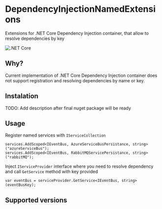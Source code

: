 # DependencyInjectionNamedExtensions
Extensions for .NET Core Dependency Injection container, that allow to resolve dependencies by key

![.NET Core](https://github.com/dmytrohridin/DependencyInjectionNamedExtensions/workflows/.NET%20Core/badge.svg?branch=master)

## Why?

Current implementation of .NET Core Dependency Injection container does not support registration and resolving dependencies by name or key.

## Instalation

TODO: Add description after final nuget package will be ready

## Usage

Register named services with ```IServiceCollection```
```
services.AddScoped<IEventBus, AzureServiceBusPersistance, string>("azureServiceBus");
services.AddScoped<IEventBus, RabbitMQServicePersistance, string>("rabbitMQ");
```

Inject ```IServiceProvider``` interface where you need to resolve dependency and call ```GetService``` method with key provided
```
var eventBus = serviceProvider.GetService<IEventBus, string>(eventBusKey);
```

## Supported versions
